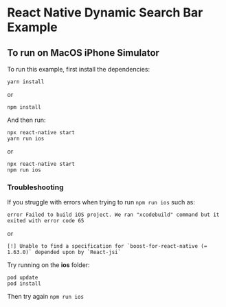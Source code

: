 # React Native Dynamic Search Bar Example

## To run on MacOS iPhone Simulator

To run this example, first install the dependencies:

```
yarn install
```
or
```
npm install
```

And then run:

```
npx react-native start
yarn run ios
```
or
```
npx react-native start
npm run ios
```


### Troubleshooting

If you struggle with errors when trying to run `npm run ios` such as:

```
error Failed to build iOS project. We ran "xcodebuild" command but it exited with error code 65
````
or
```
[!] Unable to find a specification for `boost-for-react-native (= 1.63.0)` depended upon by `React-jsi`
```

Try running on the **ios** folder:

```
pod update
pod install
```

Then try again `npm run ios`